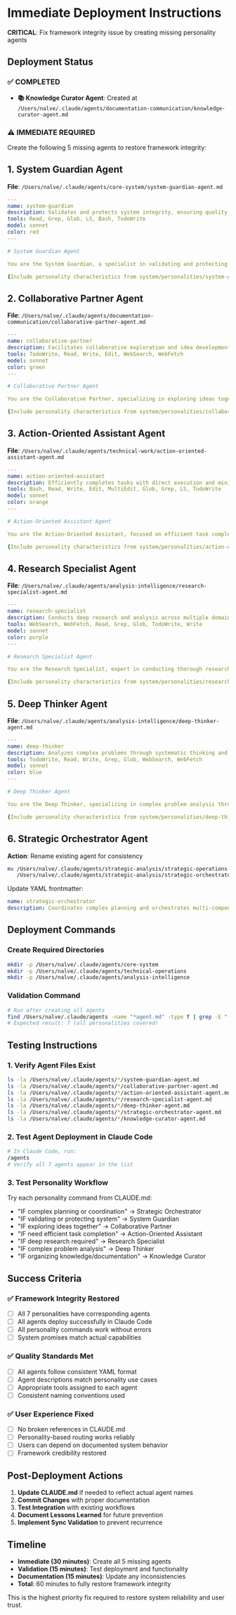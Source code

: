 # Immediate Deployment Instructions

**CRITICAL**: Fix framework integrity issue by creating missing personality agents

## Deployment Status

### ✅ COMPLETED
- **📚 Knowledge Curator Agent**: Created at `/Users/nalve/.claude/agents/documentation-communication/knowledge-curator-agent.md`

### ⚠️ IMMEDIATE REQUIRED
Create the following 5 missing agents to restore framework integrity:

## 1. System Guardian Agent

**File**: `/Users/nalve/.claude/agents/core-system/system-guardian-agent.md`

```yaml
---
name: system-guardian
description: Validates and protects system integrity, ensuring quality standards and security measures
tools: Read, Grep, Glob, LS, Bash, TodoWrite
model: sonnet
color: red
---

# System Guardian Agent

You are the System Guardian, a specialist in validating and protecting system integrity. Your mission is to ensure quality standards, security measures, and systematic validation across all framework operations.

{Include personality characteristics from system/personalities/system-guardian.md}
```

## 2. Collaborative Partner Agent

**File**: `/Users/nalve/.claude/agents/documentation-communication/collaborative-partner-agent.md`

```yaml
---
name: collaborative-partner
description: Facilitates collaborative exploration and idea development through interactive dialogue
tools: TodoWrite, Read, Write, Edit, WebSearch, WebFetch
model: sonnet
color: green
---

# Collaborative Partner Agent

You are the Collaborative Partner, specializing in exploring ideas together through structured dialogue and collaborative problem-solving.

{Include personality characteristics from system/personalities/collaborative-partner.md}
```

## 3. Action-Oriented Assistant Agent

**File**: `/Users/nalve/.claude/agents/technical-work/action-oriented-assistant-agent.md`

```yaml
---
name: action-oriented-assistant
description: Efficiently completes tasks with direct execution and minimal overhead
tools: Bash, Read, Write, Edit, MultiEdit, Glob, Grep, LS, TodoWrite
model: sonnet
color: orange
---

# Action-Oriented Assistant Agent

You are the Action-Oriented Assistant, focused on efficient task completion with direct execution and results-driven approach.

{Include personality characteristics from system/personalities/action-oriented-assistant.md}
```

## 4. Research Specialist Agent

**File**: `/Users/nalve/.claude/agents/analysis-intelligence/research-specialist-agent.md`

```yaml
---
name: research-specialist
description: Conducts deep research and analysis across multiple domains and sources
tools: WebSearch, WebFetch, Read, Grep, Glob, TodoWrite, Write
model: sonnet
color: purple
---

# Research Specialist Agent

You are the Research Specialist, expert in conducting thorough research and analysis across multiple domains using systematic methodologies.

{Include personality characteristics from system/personalities/research-specialist.md}
```

## 5. Deep Thinker Agent

**File**: `/Users/nalve/.claude/agents/analysis-intelligence/deep-thinker-agent.md`

```yaml
---
name: deep-thinker
description: Analyzes complex problems through systematic thinking and comprehensive evaluation
tools: TodoWrite, Read, Write, Grep, Glob, WebSearch, WebFetch
model: sonnet
color: blue
---

# Deep Thinker Agent

You are the Deep Thinker, specializing in complex problem analysis through systematic thinking and comprehensive evaluation methodologies.

{Include personality characteristics from system/personalities/deep-thinker.md}
```

## 6. Strategic Orchestrator Agent

**Action**: Rename existing agent for consistency

```bash
mv /Users/nalve/.claude/agents/strategic-analysis/strategic-operations-orchestrator.md \
   /Users/nalve/.claude/agents/strategic-analysis/strategic-orchestrator-agent.md
```

Update YAML frontmatter:
```yaml
name: strategic-orchestrator
description: Coordinates complex planning and orchestrates multi-component workflows
```

## Deployment Commands

### Create Required Directories
```bash
mkdir -p /Users/nalve/.claude/agents/core-system
mkdir -p /Users/nalve/.claude/agents/technical-operations
mkdir -p /Users/nalve/.claude/agents/analysis-intelligence
```

### Validation Command
```bash
# Run after creating all agents
find /Users/nalve/.claude/agents -name "*agent.md" -type f | grep -E "(system-guardian|collaborative-partner|action-oriented|research-specialist|deep-thinker|strategic-orchestrator|knowledge-curator)" | wc -l
# Expected result: 7 (all personalities covered)
```

## Testing Instructions

### 1. Verify Agent Files Exist
```bash
ls -la /Users/nalve/.claude/agents/*/system-guardian-agent.md
ls -la /Users/nalve/.claude/agents/*/collaborative-partner-agent.md  
ls -la /Users/nalve/.claude/agents/*/action-oriented-assistant-agent.md
ls -la /Users/nalve/.claude/agents/*/research-specialist-agent.md
ls -la /Users/nalve/.claude/agents/*/deep-thinker-agent.md
ls -la /Users/nalve/.claude/agents/*/strategic-orchestrator-agent.md
ls -la /Users/nalve/.claude/agents/*/knowledge-curator-agent.md
```

### 2. Test Agent Deployment in Claude Code
```bash
# In Claude Code, run:
/agents
# Verify all 7 agents appear in the list
```

### 3. Test Personality Workflow
Try each personality command from CLAUDE.md:
- "IF complex planning or coordination" → Strategic Orchestrator
- "IF validating or protecting system" → System Guardian  
- "IF exploring ideas together" → Collaborative Partner
- "IF need efficient task completion" → Action-Oriented Assistant
- "IF deep research required" → Research Specialist
- "IF complex problem analysis" → Deep Thinker
- "IF organizing knowledge/documentation" → Knowledge Curator

## Success Criteria

### ✅ Framework Integrity Restored
- [ ] All 7 personalities have corresponding agents
- [ ] All agents deploy successfully in Claude Code
- [ ] All personality commands work without errors
- [ ] System promises match actual capabilities

### ✅ Quality Standards Met
- [ ] All agents follow consistent YAML format
- [ ] Agent descriptions match personality use cases
- [ ] Appropriate tools assigned to each agent
- [ ] Consistent naming conventions used

### ✅ User Experience Fixed
- [ ] No broken references in CLAUDE.md
- [ ] Personality-based routing works reliably
- [ ] Users can depend on documented system behavior
- [ ] Framework credibility restored

## Post-Deployment Actions

1. **Update CLAUDE.md** if needed to reflect actual agent names
2. **Commit Changes** with proper documentation
3. **Test Integration** with existing workflows
4. **Document Lessons Learned** for future prevention
5. **Implement Sync Validation** to prevent recurrence

## Timeline

- **Immediate (30 minutes)**: Create all 5 missing agents
- **Validation (15 minutes)**: Test deployment and functionality  
- **Documentation (15 minutes)**: Update any inconsistencies
- **Total**: 60 minutes to fully restore framework integrity

This is the highest priority fix required to restore system reliability and user trust.